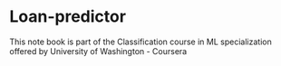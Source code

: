 # Loan-predictor
This note book is part of the Classification course in ML specialization offered by University of Washington - Coursera
